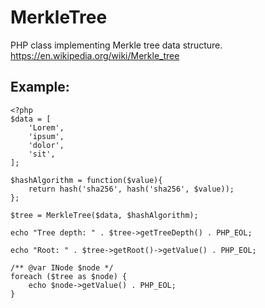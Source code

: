 # MerkleTree
PHP class implementing Merkle tree data structure.
https://en.wikipedia.org/wiki/Merkle_tree

## Example:
    <?php
    $data = [
        'Lorem',
        'ipsum',
        'dolor',
        'sit',
    ];
    
    $hashAlgorithm = function($value){
        return hash('sha256', hash('sha256', $value));
    };
    
    $tree = MerkleTree($data, $hashAlgorithm);
    
    echo "Tree depth: " . $tree->getTreeDepth() . PHP_EOL;
    
    echo "Root: " . $tree->getRoot()->getValue() . PHP_EOL;
    
    /** @var INode $node */
    foreach ($tree as $node) {
        echo $node->getValue() . PHP_EOL;
    }
